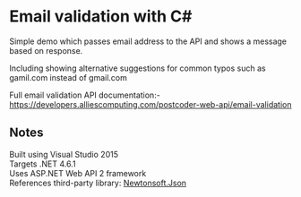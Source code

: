# Email validation with C#
Simple demo which passes email address to the API and shows a message based on response.

Including showing alternative suggestions for common typos such as gamil.com instead of gmail.com

Full email validation API documentation:- https://developers.alliescomputing.com/postcoder-web-api/email-validation

## Notes

Built using Visual Studio 2015  
Targets .NET 4.6.1  
Uses ASP.NET Web API 2 framework  
References third-party library: [Newtonsoft.Json](https://github.com/JamesNK/Newtonsoft.Json)
